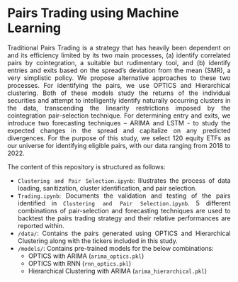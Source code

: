 # Pairs Trading using Machine Learning

<div style="text-align: justify">

Traditional Pairs Trading is a strategy that has heavily been dependent on and its efficiency limited by its two main processes, (a) identify correlated pairs by cointegration, a suitable but rudimentary tool, and (b) identify entries and exits based on the spread’s deviation from the mean (SMR), a very simplistic policy. We propose alternative approaches to these two processes. For identifying the pairs, we use OPTICS and Hierarchical clustering. Both of these models study the returns of the individual securities and attempt to intelligently identify naturally occurring clusters in the data, transcending the linearity restrictions imposed by the cointegration pair-selection technique. For determining entry and exits, we introduce two forecasting techniques – ARIMA and LSTM - to study the expected changes in the spread and capitalize on any predicted divergences. For the purpose of this study, we select 120 equity ETFs as our universe for identifying eligible pairs, with our data ranging from 2018 to 2022.

The content of this repository is structured as follows:

- `Clustering and Pair Selection.ipynb`: Illustrates the process of data loading, sanitization, cluster identification, and pair selection.
- `Trading.ipynb`: Documents the validation and testing of the pairs identified in `Clustering and Pair Selection.ipynb`. 5 different combinations of pair-selection and forecasting techniques are used to backtest the pairs trading strategy and their relative performances are reported within.
- `/data/`: Contains the pairs generated using OPTICS and Hierarchical Clustering along with the tickers included in this study.
- `/models/`: Contains pre-trained models for the below combinations:
    - OPTICS with ARIMA (`arima_optics.pkl`)
    - OPTICS with RNN (`rnn_optics.pkl`)
    - Hierarchical Clustering with ARIMA (`arima_hierarchical.pkl`)
</div>